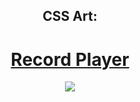 <h2 align="center">CSS Art: </h2>
<h1 align="center"><a href="https://amaliegay.github.io/record-player/">Record Player</h1>

<div align="center" ><img src="/preview.gif"/></div>
